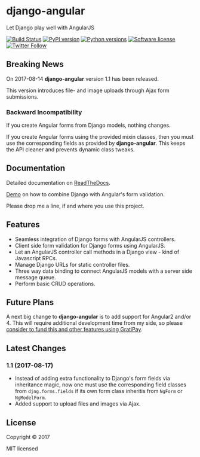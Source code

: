 # django-angular

Let Django play well with AngularJS

[![Build Status](https://travis-ci.org/jrief/django-angular.svg?branch=master)](https://travis-ci.org/jrief/django-angular)
[![PyPI version](https://img.shields.io/pypi/v/django-angular.svg)](https://pypi.python.org/pypi/django-angular)
[![Python versions](https://img.shields.io/pypi/pyversions/django-angular.svg)](https://pypi.python.org/pypi/django-angular)
[![Software license](https://img.shields.io/pypi/l/django-angular.svg)](https://github.com/jrief/django-angular/blob/master/LICENSE-MIT)
[![Twitter Follow](https://img.shields.io/twitter/follow/jacobrief.svg?style=social&label=Jacob+Rief)](https://twitter.com/jacobrief)

## Breaking News

On 2017-08-14 **django-angular** version 1.1 has been released.

This version introduces file- and image uploads through Ajax form submissions.

### Backward Incompatibility

If you create Angular forms from Django models, nothing changes.

If you create Angular forms using the provided mixin classes, then you must use the corresponding
fields as provided by **django-angular**. This keeps the API cleaner and prevents dynamic class 
tweaks.

## Documentation

Detailed documentation on [ReadTheDocs](http://django-angular.readthedocs.org/en/latest/).

[Demo](http://django-angular.awesto.com/form_validation/) on how to combine Django with Angular's form validation.

Please drop me a line, if and where you use this project.


## Features

* Seamless integration of Django forms with AngularJS controllers.
* Client side form validation for Django forms using AngularJS.
* Let an AngularJS controller call methods in a Django view - kind of Javascript RPCs.
* Manage Django URLs for static controller files.
* Three way data binding to connect AngularJS models with a server side message queue.
* Perform basic CRUD operations.

## Future Plans
A next big change to **django-angular** is to add support for Angular2 and/or 4. This will
require additional development time from my side, so please
[consider to fund this and other features using GratiPay](https://gratipay.com/django-angular/).


## Latest Changes

### 1.1 (2017-08-17)

* Instead of adding extra functionality to Django's form fields via inheritance magic, now one must
  use the corresponding field classes from ``djng.forms.fields`` if its own form class inheritis
  from ``NgForm`` or ``NgModelForm``.
* Added support to upload files and images via Ajax.


## License

Copyright &copy; 2017

MIT licensed
